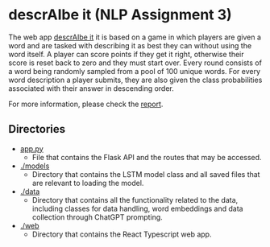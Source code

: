 # descrAIbe it (NLP Assignment 3)
The web app [descrAIbe it](https://descraibe.onrender.com/) it is based on a game in which players are given a word and are tasked with describing
it as best they can without using the word itself. A player can score points if they get it right, otherwise their
score is reset back to zero and they must start over. Every round consists of a word being randomly sampled
from a pool of 100 unique words. For every word description a player submits, they are also given the class
probabilities associated with their answer in descending order.

For more information, please check the [report](https://github.com/Koen-Kraaijveld/nlp-assignment-3/blob/main/report.pdf).

## Directories
* [app.py](https://github.com/Koen-Kraaijveld/nlp-assignment-3/blob/main/app.py)
  * File that contains the Flask API and the routes that may be accessed.
* [./models](https://github.com/Koen-Kraaijveld/nlp-assignment-3/tree/main/models)
  * Directory that contains the LSTM model class and all saved files that are relevant to loading the model.
* [./data](https://github.com/Koen-Kraaijveld/nlp-assignment-3/tree/main/data)
  * Directory that contains all the functionality related to the data, including classes for data handling, word embeddings and data collection through ChatGPT prompting.
* [./web](https://github.com/Koen-Kraaijveld/nlp-assignment-3/tree/main/web)
  * Directory that contains the React Typescript web app.
